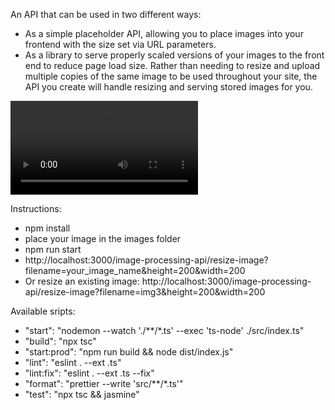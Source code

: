 An API that can be used in two different ways:
- As a simple placeholder API, allowing you to place images into your frontend with the size set via URL parameters. 
- As a library to serve properly scaled versions of your images to the front end to reduce page load size. Rather than needing to resize and upload multiple copies of the same image to be used throughout your site, the API you create will handle resizing and serving stored images for you.


![API Call Demo](./demo.webm)

Instructions:
- npm install
- place your image in the images folder
- npm run start
- http://localhost:3000/image-processing-api/resize-image?filename=your_image_name&height=200&width=200
- Or resize an existing image: http://localhost:3000/image-processing-api/resize-image?filename=img3&height=200&width=200

Available sripts:
- "start": "nodemon --watch './**/*.ts' --exec 'ts-node' ./src/index.ts"
- "build": "npx tsc"
- "start:prod": "npm run build && node dist/index.js"
- "lint": "eslint . --ext .ts"
- "lint:fix": "eslint . --ext .ts --fix"
- "format": "prettier --write 'src/**/*.ts'"
- "test": "npx tsc && jasmine"
